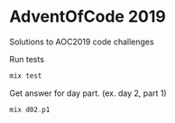 # AdventOfCode 2019

Solutions to AOC2019 code challenges

Run tests
```elixir
mix test
```

Get answer for day part. (ex. day 2, part 1)
```elixir
mix d02.p1
```

